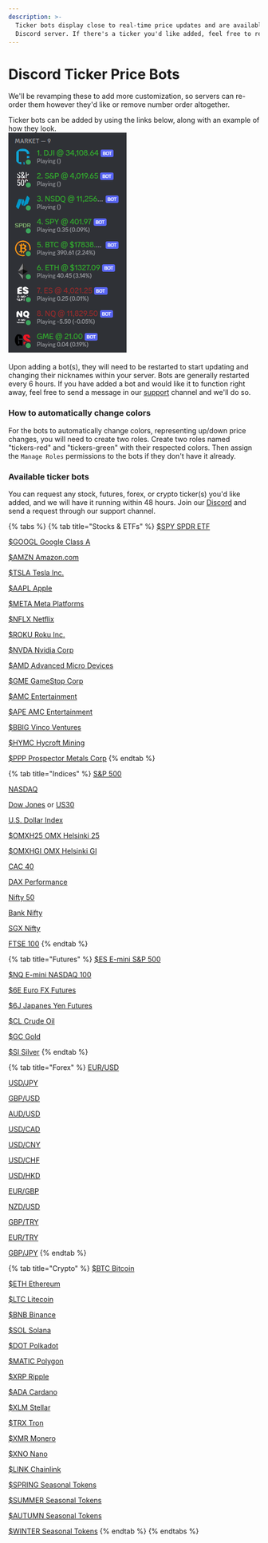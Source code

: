 ```yaml
---
description: >-
  Ticker bots display close to real-time price updates and are available for any
  Discord server. If there's a ticker you'd like added, feel free to reach out.
---
```


# Discord Ticker Price Bots

We'll be revamping these to add more customization, so servers can re-order them however they'd like or remove number order altogether.

Ticker bots can be added by using the links below, along with an example of how they look.\
![](<../.gitbook/assets/image (152).png>)\
\
Upon adding a bot(s), they will need to be restarted to start updating and changing their nicknames within your server. Bots are generally restarted every 6 hours. If you have added a bot and would like it to function right away, feel free to send a message in our [support](https://discord.gg/4fEAb8aTPv) channel and we'll do so.

### How to automatically change colors

For the bots to automatically change colors, representing up/down price changes, you will need to create two roles. Create two roles named "tickers-red" and "tickers-green" with their respected colors. Then assign the `Manage Roles` permissions to the bots if they don't have it already.

### Available ticker bots

You can request any stock, futures, forex, or crypto ticker(s) you'd like added, and we will have it running within 48 hours. Join our [Discord](https://discord.thetradehub.net) and send a request through our support channel.

{% tabs %}
{% tab title="Stocks & ETFs" %}
[$SPY SPDR ETF](https://discord.com/api/oauth2/authorize?client\_id=1057542831994048553\&permissions=335547392\&scope=applications.commands%20bot)

[$GOOGL Google Class A](https://discord.com/api/oauth2/authorize?client\_id=1060023476133576794\&permissions=335547392\&scope=bot%20applications.commands)

[$AMZN Amazon.com](https://discord.com/api/oauth2/authorize?client\_id=1059985460094582874\&permissions=335547392\&scope=applications.commands%20bot)

[$TSLA Tesla Inc.](https://discord.com/api/oauth2/authorize?client\_id=1059927220384174131\&permissions=335547392\&scope=bot%20applications.commands)

[$AAPL Apple](https://discord.com/api/oauth2/authorize?client\_id=1059985222667600053\&permissions=335547392\&scope=applications.commands%20bot)

[$META Meta Platforms](https://discord.com/api/oauth2/authorize?client\_id=1059985538737787020\&permissions=335547392\&scope=bot%20applications.commands)

[$NFLX Netflix](https://discord.com/api/oauth2/authorize?client\_id=1059985303663808513\&permissions=335547392\&scope=applications.commands%20bot)

[$ROKU Roku Inc.](https://discord.com/api/oauth2/authorize?client\_id=1064463704780972083\&permissions=335547392\&scope=applications.commands%20bot)

[$NVDA Nvidia Corp](https://discord.com/api/oauth2/authorize?client\_id=1064463396025684118\&permissions=335547392\&scope=applications.commands%20bot)

[$AMD Advanced Micro Devices](https://discord.com/oauth2/authorize?client\_id=1064464657265475656\&permissions=335547392\&scope=applications.commands%20bot)

[$GME GameStop Corp](https://discord.com/api/oauth2/authorize?client\_id=1052550193117134948\&permissions=335547392\&scope=bot%20applications.commands)

[$AMC Entertainment](https://discord.com/api/oauth2/authorize?client\_id=1056164678079877121\&permissions=335547392\&scope=applications.commands%20bot)

[$APE AMC Entertainment](https://discord.com/api/oauth2/authorize?client\_id=1056164721105047662\&permissions=335547392\&scope=bot%20applications.commands)

[$BBIG Vinco Ventures](https://discord.com/api/oauth2/authorize?client\_id=1058096948697116702\&permissions=335547392\&scope=applications.commands%20bot)

[$HYMC Hycroft Mining](https://discord.com/api/oauth2/authorize?client\_id=1056164613244325930\&permissions=335547392\&scope=applications.commands%20bot)

[$PPP Prospector Metals Corp](https://discord.com/api/oauth2/authorize?client\_id=1059974856583688202\&permissions=335547392\&scope=applications.commands%20bot)
{% endtab %}

{% tab title="Indices" %}
[S\&P 500](https://discord.com/api/oauth2/authorize?client\_id=1057543400502603796\&permissions=335547392\&scope=applications.commands%20bot)

[NASDAQ](https://discord.com/api/oauth2/authorize?client\_id=1057543504127078411\&permissions=335547392\&scope=applications.commands%20bot)

[Dow Jones](https://discord.com/api/oauth2/authorize?client\_id=1057542980606636163\&permissions=335547392\&scope=applications.commands%20bot) or [US30](https://discord.com/api/oauth2/authorize?client\_id=1163330255180804146\&permissions=335547392\&scope=applications.commands%20bot)

[U.S. Dollar Index](https://discord.com/api/oauth2/authorize?client\_id=1163327819628154941\&permissions=335547392\&scope=bot%20applications.commands)

[$OMXH25 OMX Helsinki 25](https://discord.com/api/oauth2/authorize?client\_id=1057557438867443823\&permissions=335547392\&scope=applications.commands%20bot)

[$OMXHGI OMX Helsinki GI](https://discord.com/api/oauth2/authorize?client\_id=1057557568022646835\&permissions=335547392\&scope=applications.commands%20bot)

[CAC 40](https://discord.com/api/oauth2/authorize?client\_id=1116979345433575434\&permissions=335547392\&scope=applications.commands%20bot)

[DAX Performance](https://discord.com/api/oauth2/authorize?client\_id=1116979287531200533\&permissions=335547392\&scope=bot%20applications.commands)

[Nifty 50](https://discord.com/api/oauth2/authorize?client\_id=1116977217151447101\&permissions=335547392\&scope=bot%20applications.commands)

[Bank Nifty](https://discord.com/api/oauth2/authorize?client\_id=1116978570334576700\&permissions=335547392\&scope=applications.commands%20bot)

[SGX Nifty](https://discord.com/api/oauth2/authorize?client\_id=1117071374620573756\&permissions=335547392\&scope=bot%20applications.commands)

[FTSE 100](https://discord.com/api/oauth2/authorize?client\_id=1116979054298546257\&permissions=335547392\&scope=applications.commands%20bot)
{% endtab %}

{% tab title="Futures" %}
[$ES E-mini S\&P 500](https://discord.com/api/oauth2/authorize?client\_id=1057556901195427940\&permissions=335547392\&scope=applications.commands%20bot)

[$NQ E-mini NASDAQ 100](https://discord.com/api/oauth2/authorize?client\_id=1057557295090905098\&permissions=335547392\&scope=applications.commands%20bot)

[$6E Euro FX Futures](https://discord.com/api/oauth2/authorize?client\_id=1094486896295551006\&permissions=335547392\&scope=bot%20applications.commands)

[$6J Japanes Yen Futures](https://discord.com/api/oauth2/authorize?client\_id=1094488823225925692\&permissions=335547392\&scope=bot%20applications.commands)

[$CL Crude Oil](https://discord.com/api/oauth2/authorize?client\_id=1116983986539999293\&permissions=335547392\&scope=applications.commands%20bot)

[$GC Gold](https://discord.com/api/oauth2/authorize?client\_id=1116984113816145930\&permissions=335547392\&scope=bot%20applications.commands)

[$SI Silver](https://discord.com/api/oauth2/authorize?client\_id=1116984290673172510\&permissions=335547392\&scope=bot%20applications.commands)
{% endtab %}

{% tab title="Forex" %}
[EUR/USD](https://discord.com/api/oauth2/authorize?client\_id=1064341035205001216\&permissions=335547392\&scope=bot%20applications.commands)

[USD/JPY](https://discord.com/api/oauth2/authorize?client\_id=1064341101726675005\&permissions=335547392\&scope=applications.commands%20bot)

[GBP/USD](https://discord.com/api/oauth2/authorize?client\_id=1064372482259288065\&permissions=335547392\&scope=applications.commands%20bot)

[AUD/USD](https://discord.com/api/oauth2/authorize?client\_id=1064341221474041897\&permissions=335547392\&scope=applications.commands%20bot)

[USD/CAD](https://discord.com/api/oauth2/authorize?client\_id=1064341682742636774\&permissions=335547392\&scope=applications.commands%20bot)

[USD/CNY](https://discord.com/api/oauth2/authorize?client\_id=1064341873877074012\&permissions=335547392\&scope=applications.commands%20bot)

[USD/CHF](https://discord.com/api/oauth2/authorize?client\_id=1064342001660731452\&permissions=335547392\&scope=applications.commands%20bot)

[USD/HKD](https://discord.com/api/oauth2/authorize?client\_id=1064342130694299758\&permissions=335547392\&scope=applications.commands%20bot)

[EUR/GBP](https://discord.com/api/oauth2/authorize?client\_id=1064342251469283328\&permissions=335547392\&scope=applications.commands%20bot)

[NZD/USD](https://discord.com/api/oauth2/authorize?client\_id=1064342371917111387\&permissions=335547392\&scope=applications.commands%20bot)

[GBP/TRY](https://discord.com/api/oauth2/authorize?client\_id=1139787938960515122\&permissions=335545344\&scope=bot%20applications.commands)

[EUR/TRY](https://discord.com/api/oauth2/authorize?client\_id=1139811978211241994\&permissions=335545344\&scope=bot%20applications.commands)

[GBP/JPY](https://discord.com/api/oauth2/authorize?client\_id=1162899866012360724\&permissions=335545344\&scope=bot%20applications.commands)
{% endtab %}

{% tab title="Crypto" %}
[$BTC Bitcoin](https://discord.com/api/oauth2/authorize?client\_id=1057542512421646416\&permissions=335547392\&scope=applications.commands%20bot)

[$ETH Ethereum](https://discord.com/api/oauth2/authorize?client\_id=1057542664771354674\&permissions=335547392\&scope=applications.commands%20bot)

[$LTC Litecoin](https://discord.com/api/oauth2/authorize?client\_id=1064306410898346064\&permissions=335547392\&scope=bot%20applications.commands)

[$BNB Binance](https://discord.com/api/oauth2/authorize?client\_id=1064306793309798491\&permissions=335547392\&scope=applications.commands%20bot)

[$SOL Solana](https://discord.com/api/oauth2/authorize?client\_id=1064311228123594802\&permissions=402656256\&scope=applications.commands%20bot)

[$DOT Polkadot](https://discord.com/api/oauth2/authorize?client\_id=1064322118491308053\&permissions=335547392\&scope=applications.commands%20bot)

[$MATIC Polygon](https://discord.com/api/oauth2/authorize?client\_id=1064311429399842857\&permissions=335547392\&scope=applications.commands%20bot)

[$XRP Ripple](https://discord.com/api/oauth2/authorize?client\_id=1064308430787072020\&permissions=335547392\&scope=applications.commands%20bot)

[$ADA Cardano](https://discord.com/api/oauth2/authorize?client\_id=1064309005327015999\&permissions=402656256\&scope=applications.commands%20bot)

[$XLM Stellar](https://discord.com/api/oauth2/authorize?client\_id=1064306980631609414\&permissions=335547392\&scope=applications.commands%20bot)

[$TRX Tron](https://discord.com/oauth2/authorize?client\_id=1158950491619852388\&permissions=335547392\&scope=applications.commands%20bot)

[$XMR Monero](https://discord.com/oauth2/authorize?client\_id=1158947906104078437\&permissions=335547392\&scope=applications.commands%20bot)

[$XNO Nano](https://discord.com/oauth2/authorize?client\_id=1158950089709060137\&permissions=335547392\&scope=applications.commands%20bot)

[$LINK Chainlink](https://discord.com/oauth2/authorize?client\_id=1158950132826509332\&permissions=335547392\&scope=applications.commands%20bot)

[$SPRING Seasonal Tokens](https://discord.com/oauth2/authorize?client\_id=1158950656586027028\&permissions=335547392\&scope=applications.commands%20bot)

[$SUMMER Seasonal Tokens](https://discord.com/oauth2/authorize?client\_id=1158950528009650247\&permissions=335547392\&scope=applications.commands%20bot)

[$AUTUMN Seasonal Tokens](https://discord.com/oauth2/authorize?client\_id=1158950617113436211\&permissions=335547392\&scope=applications.commands%20bot)

[$WINTER Seasonal Tokens](https://discord.com/oauth2/authorize?client\_id=1158950569747161150\&permissions=335547392\&scope=applications.commands%20bot)
{% endtab %}
{% endtabs %}



